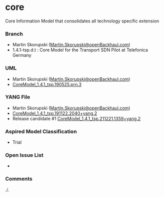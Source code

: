 # core
Core Information Model that consolidates all technology specific extension

### Branch
- Martin Skorupski (Martin.Skorupski@openBackhaul.com)
- 1.4.1-tsp.d.t : Core Model for the Transport SDN Pilot at Telefonica Germany

### UML
- Martin Skorupski (Martin.Skorupski@openBackhaul.com)
- [CoreModel_1.4.1_tsp.190525.prn.3](./CoreModel_1.4.1_tsp.190525.prn.3.zip)

### YANG File
- Martin Skorupski (Martin.Skorupski@openBackhaul.com)
- [CoreModel_1.4.1_tsp.191122.2040+yang.2](./CoreModel_1.4.1_tsp.191122.2040+yang.2.zip)
- Release candidate #1 [CoreModel_1.4.1_tsp.211221.1359+yang.2](./CoreModel_1.4.1_tsp.211221.1359+yang.2.zip)

### Aspired Model Classification
- Trial

### Open Issue List
- 

### Comments
./.
